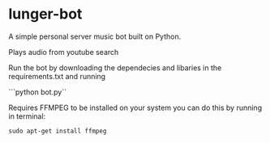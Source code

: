 # lunger-bot 

A simple personal server music bot built on Python.

Plays audio from youtube search

Run the bot by downloading the dependecies and libaries in the requirements.txt and running 

```python bot.py``

Requires FFMPEG to be installed on your system you can do this by running in terminal:

```sudo apt-get install ffmpeg``` 



